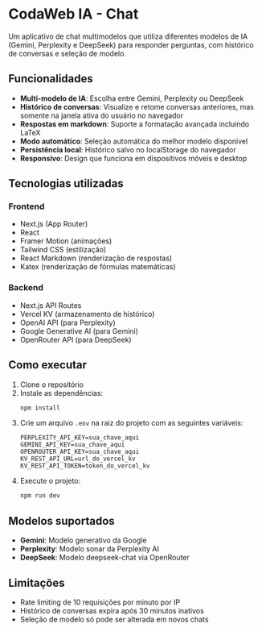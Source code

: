 # CodaWeb IA - Chat

Um aplicativo de chat multimodelos que utiliza diferentes modelos de IA (Gemini, Perplexity e DeepSeek) para responder perguntas, com histórico de conversas e seleção de modelo.

## Funcionalidades

- **Multi-modelo de IA**: Escolha entre Gemini, Perplexity ou DeepSeek
- **Histórico de conversas**: Visualize e retome conversas anteriores, mas somente na janela ativa do usuário no navegador
- **Respostas em markdown**: Suporte a formatação avançada incluindo LaTeX
- **Modo automático**: Seleção automática do melhor modelo disponível
- **Persistência local**: Histórico salvo no localStorage do navegador
- **Responsivo**: Design que funciona em dispositivos móveis e desktop

## Tecnologias utilizadas

### Frontend

- Next.js (App Router)
- React
- Framer Motion (animações)
- Tailwind CSS (estilização)
- React Markdown (renderização de respostas)
- Katex (renderização de fórmulas matemáticas)

### Backend

- Next.js API Routes
- Vercel KV (armazenamento de histórico)
- OpenAI API (para Perplexity)
- Google Generative AI (para Gemini)
- OpenRouter API (para DeepSeek)

## Como executar

1. Clone o repositório
2. Instale as dependências:
   ```bash
   npm install
   ```
3. Crie um arquivo `.env` na raiz do projeto com as seguintes variáveis:
   ```
   PERPLEXITY_API_KEY=sua_chave_aqui
   GEMINI_API_KEY=sua_chave_aqui
   OPENROUTER_API_KEY=sua_chave_aqui
   KV_REST_API_URL=url_do_vercel_kv
   KV_REST_API_TOKEN=token_do_vercel_kv
   ```
4. Execute o projeto:
   ```bash
   npm run dev
   ```

## Modelos suportados

- **Gemini**: Modelo generativo da Google
- **Perplexity**: Modelo sonar da Perplexity AI
- **DeepSeek**: Modelo deepseek-chat via OpenRouter

## Limitações

- Rate limiting de 10 requisições por minuto por IP
- Histórico de conversas expira após 30 minutos inativos
- Seleção de modelo só pode ser alterada em novos chats
